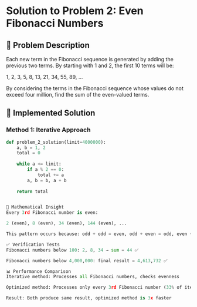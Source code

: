 # Solution to Problem 2: Even Fibonacci Numbers

## 📝 Problem Description
Each new term in the Fibonacci sequence is generated by adding the previous two terms. By starting with 1 and 2, the first 10 terms will be:

1, 2, 3, 5, 8, 13, 21, 34, 55, 89, ...

By considering the terms in the Fibonacci sequence whose values do not exceed four million, find the sum of the even-valued terms.

## 🧠 Implemented Solution

### Method 1: Iterative Approach
```python
def problem_2_solution(limit=4000000):
    a, b = 1, 2
    total = 0
    
    while a <= limit:
        if a % 2 == 0:
            total += a
        a, b = b, a + b
    
    return total


🚀 Mathematical Insight
Every 3rd Fibonacci number is even:

2 (even), 8 (even), 34 (even), 144 (even), ...

This pattern occurs because: odd + odd = even, odd + even = odd, even + odd = odd

✅ Verification Tests
Fibonacci numbers below 100: 2, 8, 34 → sum = 44 ✅

Fibonacci numbers below 4,000,000: final result = 4,613,732 ✅

📊 Performance Comparison
Iterative method: Processes all Fibonacci numbers, checks evenness

Optimized method: Processes only every 3rd Fibonacci number (33% of iterations)

Result: Both produce same result, optimized method is 3x faster